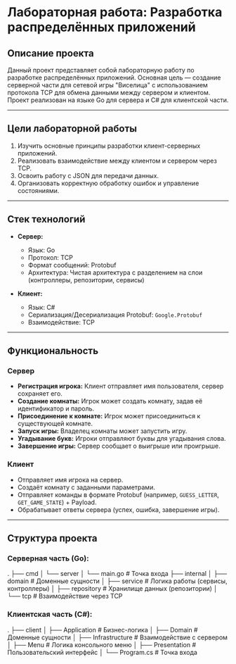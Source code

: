# Лабораторная работа: Разработка распределённых приложений

## Описание проекта

Данный проект представляет собой лабораторную работу по разработке распределённых приложений. Основная цель — создание серверной части для сетевой игры "Виселица" с использованием протокола TCP для обмена данными между сервером и клиентом. Проект реализован на языке Go для сервера и C# для клиентской части.

---

## Цели лабораторной работы

1. Изучить основные принципы разработки клиент-серверных приложений.
2. Реализовать взаимодействие между клиентом и сервером через TCP.
3. Освоить работу с JSON для передачи данных.
4. Организовать корректную обработку ошибок и управление состояниями.

---

## Стек технологий

- **Сервер:**
  - Язык: Go
  - Протокол: TCP
  - Формат сообщений: Protobuf
  - Архитектура: Чистая архитектура с разделением на слои (контроллеры, репозитории, сервисы)

- **Клиент:**
  - Язык: C#
  - Сериализация/Десериализация Protobuf: `Google.Protobuf`
  - Взаимодействие: TCP

---

## Функциональность

### Сервер

- **Регистрация игрока:** Клиент отправляет имя пользователя, сервер сохраняет его.
- **Создание комнаты:** Игрок может создать комнату, задав её идентификатор и пароль.
- **Присоединение к комнате:** Игрок может присоединиться к существующей комнате.
- **Запуск игры:** Владелец комнаты может запустить игру.
- **Угадывание букв:** Игроки отправляют буквы для угадывания слова.
- **Завершение игры:** Сервер сообщает о выигрыше или проигрыше.

### Клиент

- Отправляет имя игрока на сервер.
- Создаёт комнату с заданными параметрами.
- Отправляет команды в формате Protobuf (например, `GUESS_LETTER`, `GET_GAME_STATE`) + Payload.
- Обрабатывает ответы сервера (успех, ошибка, завершение игры).

---

## Структура проекта

### Серверная часть (Go):
.
├── cmd
│   └── server
│       └── main.go            # Точка входа
├── internal
│   ├── domain                # Доменные сущности
│   ├── service               # Логика работы (сервисы, контроллеры)
│   ├── repository            # Хранилище данных (репозитории)
│   └── tcp                   # Взаимодействие через TCP

### Клиентская часть (C#):
.
├── client
│   ├── Application           # Бизнес-логика
│   ├── Domain                # Доменные сущности
│   ├── Infrastructure        # Взаимодействие с сервером
│   ├── Menu                  # Логика консольного меню
│   ├── Presentation          # Пользовательский интерфейс
│   └── Program.cs            # Точка входа
